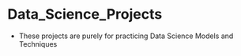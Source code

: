 # Data_Science_Projects
- These projects are purely for practicing Data Science Models and Techniques
